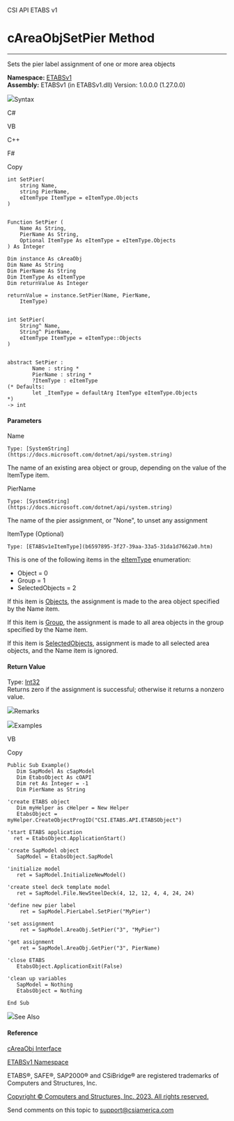 ﻿

CSI API ETABS v1

# cAreaObjSetPier Method  
  
---  
  
Sets the pier label assignment of one or more area objects

**Namespace:** [ETABSv1](2780f1b8-2033-5289-2298-1cdb2a7508d9.htm)  
**Assembly:** ETABSv1 (in ETABSv1.dll) Version: 1.0.0.0 (1.27.0.0)

![](../icons/SectionExpanded.png)Syntax

C#

VB

C++

F#

Copy

    
    
    int SetPier(
    	string Name,
    	string PierName,
    	eItemType ItemType = eItemType.Objects
    )
    
    
    Function SetPier ( 
    	Name As String,
    	PierName As String,
    	Optional ItemType As eItemType = eItemType.Objects
    ) As Integer
    
    Dim instance As cAreaObj
    Dim Name As String
    Dim PierName As String
    Dim ItemType As eItemType
    Dim returnValue As Integer
    
    returnValue = instance.SetPier(Name, PierName, 
    	ItemType)
    
    
    int SetPier(
    	String^ Name, 
    	String^ PierName, 
    	eItemType ItemType = eItemType::Objects
    )
    
    
    abstract SetPier : 
            Name : string * 
            PierName : string * 
            ?ItemType : eItemType 
    (* Defaults:
            let _ItemType = defaultArg ItemType eItemType.Objects
    *)
    -> int 
    

#### Parameters

Name

    Type: [SystemString](https://docs.microsoft.com/dotnet/api/system.string)  
The name of an existing area object or group, depending on the value of the
ItemType item.

PierName

    Type: [SystemString](https://docs.microsoft.com/dotnet/api/system.string)  
The name of the pier assignment, or "None", to unset any assignment

ItemType (Optional)

    Type: [ETABSv1eItemType](b6597895-3f27-39aa-33a5-31da1d7662a0.htm)  
This is one of the following items in the
[eItemType](b6597895-3f27-39aa-33a5-31da1d7662a0.htm) enumeration:

  * Object = 0
  * Group = 1
  * SelectedObjects = 2

If this item is [Objects](b6597895-3f27-39aa-33a5-31da1d7662a0.htm), the
assignment is made to the area object specified by the Name item.

If this item is [Group](b6597895-3f27-39aa-33a5-31da1d7662a0.htm), the
assignment is made to all area objects in the group specified by the Name
item.

If this item is [SelectedObjects](b6597895-3f27-39aa-33a5-31da1d7662a0.htm),
assignment is made to all selected area objects, and the Name item is ignored.

#### Return Value

Type: [Int32](https://docs.microsoft.com/dotnet/api/system.int32)  
Returns zero if the assignment is successful; otherwise it returns a nonzero
value.

![](../icons/SectionExpanded.png)Remarks

![](../icons/SectionExpanded.png)Examples

VB

Copy

    
    
    Public Sub Example()
       Dim SapModel As cSapModel
       Dim EtabsObject As cOAPI
       Dim ret As Integer = -1
       Dim PierName as String
    
    'create ETABS object
       Dim myHelper as cHelper = New Helper
       EtabsObject = myHelper.CreateObjectProgID("CSI.ETABS.API.ETABSObject")
    
    'start ETABS application
      ret = EtabsObject.ApplicationStart()
    
    'create SapModel object
       SapModel = EtabsObject.SapModel
    
    'initialize model
       ret = SapModel.InitializeNewModel()
    
    'create steel deck template model
       ret = SapModel.File.NewSteelDeck(4, 12, 12, 4, 4, 24, 24)
    
    'define new pier label
        ret = SapModel.PierLabel.SetPier("MyPier")
    
    'set assignment
        ret = SapModel.AreaObj.SetPier("3", "MyPier")
    
    'get assignment
        ret = SapModel.AreaObj.GetPier("3", PierName)
    
    'close ETABS
       EtabsObject.ApplicationExit(False)
    
    'clean up variables
       SapModel = Nothing
       EtabsObject = Nothing
    
    End Sub

![](../icons/SectionExpanded.png)See Also

#### Reference

[cAreaObj Interface](2cda9b42-232e-6821-8caa-dc87fd84fed0.htm)

[ETABSv1 Namespace](2780f1b8-2033-5289-2298-1cdb2a7508d9.htm)

ETABS®, SAFE®, SAP2000® and CSiBridge® are registered trademarks of Computers
and Structures, Inc.  

[Copyright © Computers and Structures, Inc. 2023. All rights
reserved.](http://www.csiamerica.com)

Send comments on this topic to
[support@csiamerica.com](mailto:support%40csiamerica.com?Subject=CSI%20API%20ETABS%20v1)

